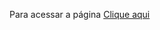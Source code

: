 Para acessar a página
<a href="https://rosanaarioza.github.io/projeto-cordel2/" target="_blank">Clique aqui</a>
